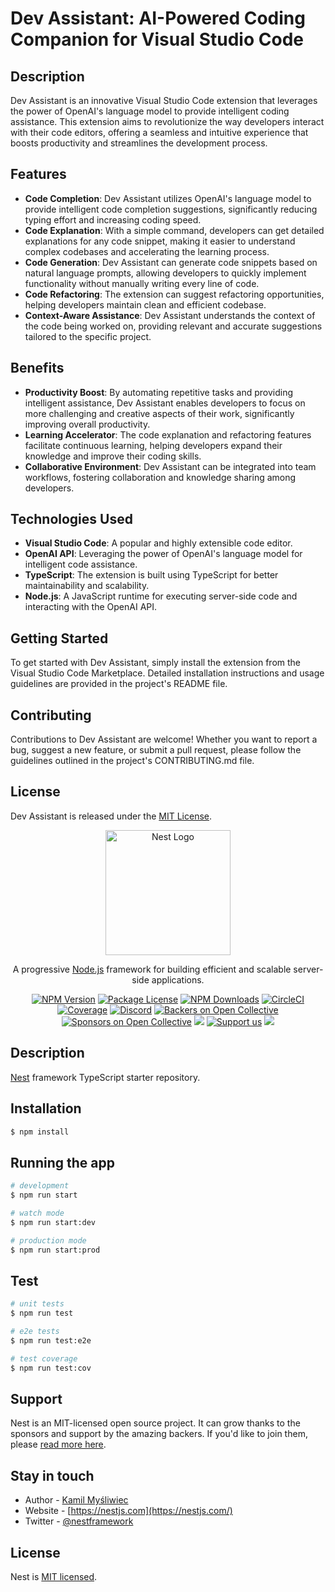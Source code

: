 
# Dev Assistant: AI-Powered Coding Companion for Visual Studio Code

## Description

Dev Assistant is an innovative Visual Studio Code extension that leverages the power of OpenAI's language model to provide intelligent coding assistance. This extension aims to revolutionize the way developers interact with their code editors, offering a seamless and intuitive experience that boosts productivity and streamlines the development process.

## Features

- **Code Completion**: Dev Assistant utilizes OpenAI's language model to provide intelligent code completion suggestions, significantly reducing typing effort and increasing coding speed.
- **Code Explanation**: With a simple command, developers can get detailed explanations for any code snippet, making it easier to understand complex codebases and accelerating the learning process.
- **Code Generation**: Dev Assistant can generate code snippets based on natural language prompts, allowing developers to quickly implement functionality without manually writing every line of code.
- **Code Refactoring**: The extension can suggest refactoring opportunities, helping developers maintain clean and efficient codebase.
- **Context-Aware Assistance**: Dev Assistant understands the context of the code being worked on, providing relevant and accurate suggestions tailored to the specific project.

## Benefits

- **Productivity Boost**: By automating repetitive tasks and providing intelligent assistance, Dev Assistant enables developers to focus on more challenging and creative aspects of their work, significantly improving overall productivity.
- **Learning Accelerator**: The code explanation and refactoring features facilitate continuous learning, helping developers expand their knowledge and improve their coding skills.
- **Collaborative Environment**: Dev Assistant can be integrated into team workflows, fostering collaboration and knowledge sharing among developers.

## Technologies Used

- **Visual Studio Code**: A popular and highly extensible code editor.
- **OpenAI API**: Leveraging the power of OpenAI's language model for intelligent code assistance.
- **TypeScript**: The extension is built using TypeScript for better maintainability and scalability.
- **Node.js**: A JavaScript runtime for executing server-side code and interacting with the OpenAI API.

## Getting Started

To get started with Dev Assistant, simply install the extension from the Visual Studio Code Marketplace. Detailed installation instructions and usage guidelines are provided in the project's README file.

## Contributing

Contributions to Dev Assistant are welcome! Whether you want to report a bug, suggest a new feature, or submit a pull request, please follow the guidelines outlined in the project's CONTRIBUTING.md file.

## License

Dev Assistant is released under the [MIT License](LICENSE.md).











<p align="center">
  <a href="http://nestjs.com/" target="blank"><img src="https://nestjs.com/img/logo-small.svg" width="200" alt="Nest Logo" /></a>
</p>

[circleci-image]: https://img.shields.io/circleci/build/github/nestjs/nest/master?token=abc123def456
[circleci-url]: https://circleci.com/gh/nestjs/nest

  <p align="center">A progressive <a href="http://nodejs.org" target="_blank">Node.js</a> framework for building efficient and scalable server-side applications.</p>
    <p align="center">
<a href="https://www.npmjs.com/~nestjscore" target="_blank"><img src="https://img.shields.io/npm/v/@nestjs/core.svg" alt="NPM Version" /></a>
<a href="https://www.npmjs.com/~nestjscore" target="_blank"><img src="https://img.shields.io/npm/l/@nestjs/core.svg" alt="Package License" /></a>
<a href="https://www.npmjs.com/~nestjscore" target="_blank"><img src="https://img.shields.io/npm/dm/@nestjs/common.svg" alt="NPM Downloads" /></a>
<a href="https://circleci.com/gh/nestjs/nest" target="_blank"><img src="https://img.shields.io/circleci/build/github/nestjs/nest/master" alt="CircleCI" /></a>
<a href="https://coveralls.io/github/nestjs/nest?branch=master" target="_blank"><img src="https://coveralls.io/repos/github/nestjs/nest/badge.svg?branch=master#9" alt="Coverage" /></a>
<a href="https://discord.gg/G7Qnnhy" target="_blank"><img src="https://img.shields.io/badge/discord-online-brightgreen.svg" alt="Discord"/></a>
<a href="https://opencollective.com/nest#backer" target="_blank"><img src="https://opencollective.com/nest/backers/badge.svg" alt="Backers on Open Collective" /></a>
<a href="https://opencollective.com/nest#sponsor" target="_blank"><img src="https://opencollective.com/nest/sponsors/badge.svg" alt="Sponsors on Open Collective" /></a>
  <a href="https://paypal.me/kamilmysliwiec" target="_blank"><img src="https://img.shields.io/badge/Donate-PayPal-ff3f59.svg"/></a>
    <a href="https://opencollective.com/nest#sponsor"  target="_blank"><img src="https://img.shields.io/badge/Support%20us-Open%20Collective-41B883.svg" alt="Support us"></a>
  <a href="https://twitter.com/nestframework" target="_blank"><img src="https://img.shields.io/twitter/follow/nestframework.svg?style=social&label=Follow"></a>
</p>
  <!--[![Backers on Open Collective](https://opencollective.com/nest/backers/badge.svg)](https://opencollective.com/nest#backer)
  [![Sponsors on Open Collective](https://opencollective.com/nest/sponsors/badge.svg)](https://opencollective.com/nest#sponsor)-->

## Description

[Nest](https://github.com/nestjs/nest) framework TypeScript starter repository.

## Installation

```bash
$ npm install
```

## Running the app

```bash
# development
$ npm run start

# watch mode
$ npm run start:dev

# production mode
$ npm run start:prod
```

## Test

```bash
# unit tests
$ npm run test

# e2e tests
$ npm run test:e2e

# test coverage
$ npm run test:cov
```

## Support

Nest is an MIT-licensed open source project. It can grow thanks to the sponsors and support by the amazing backers. If you'd like to join them, please [read more here](https://docs.nestjs.com/support).

## Stay in touch

- Author - [Kamil Myśliwiec](https://kamilmysliwiec.com)
- Website - [https://nestjs.com](https://nestjs.com/)
- Twitter - [@nestframework](https://twitter.com/nestframework)

## License

Nest is [MIT licensed](LICENSE).
